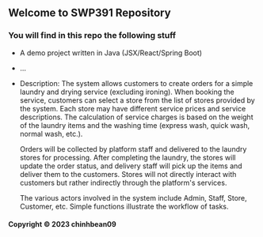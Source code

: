 ## Welcome to SWP391 Repository

### You will find in this repo the following stuff

* A demo project written in Java (JSX/React/Spring Boot)
* ...

* Description: 
     The system allows customers to create orders for a simple laundry and drying service (excluding ironing). When booking the service, customers can select a store from the list of stores provided by the system. Each store may have different service prices and service descriptions. The calculation of service charges is based on the weight of the laundry items and the washing time (express wash, quick wash, normal wash, etc.).

     Orders will be collected by platform staff and delivered to the laundry stores for processing. After completing the laundry, the stores will update the order status, and delivery staff will pick up the items and deliver them to the customers. Stores will not directly interact with customers but rather indirectly through the platform's services.

     The various actors involved in the system include Admin, Staff, Store, Customer, etc. Simple functions illustrate the workflow of tasks.






#### Copyright © 2023 chinhbean09
 
